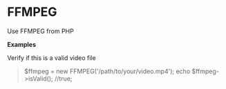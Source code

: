 FFMPEG =====================Use FFMPEG from PHP**Examples**Verify if this is a valid video file > $ffmpeg = new FFMPEG('/path/to/your/video.mp4'); > echo $ffmpeg->isValid(); //true; 